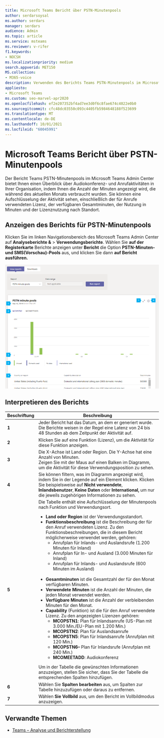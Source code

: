 ```yaml
---
title: Microsoft Teams Bericht über PSTN-Minutenpools
author: serdarsoysal
ms.author: serdars
manager: serdars
audience: Admin
ms.topic: article
ms.service: msteams
ms.reviewer: v-rifer
f1.keywords:
- NOCSH
ms.localizationpriority: medium
search.appverid: MET150
MS.collection:
- M365-voice
description: Verwenden des Berichts Teams PSTN-Minutenpools im Microsoft Teams Admin Center zum Anzeigen der in Ihrer Organisation verbrauchten Minuten während des aktuellen Monats
appliesto:
- Microsoft Teams
ms.custom: seo-marvel-apr2020
ms.openlocfilehash: ef2e207352bf4ad7ee3d0f6c8fae674c4022e0b0
ms.sourcegitcommit: cfc48dc03550c093c4405fb5984648188f523699
ms.translationtype: MT
ms.contentlocale: de-DE
ms.lasthandoff: 10/01/2021
ms.locfileid: "60045991"
---
```

# <a name="microsoft-teams-pstn-minute-pools-report"></a>Microsoft Teams Bericht über PSTN-Minutenpools

Der Bericht Teams PSTN-Minutenpools im Microsoft Teams Admin Center bietet Ihnen einen Überblick über Audiokonferenz- und Anrufaktivitäten in Ihrer Organisation, indem Ihnen die Anzahl der Minuten angezeigt wird, die während des aktuellen Monats verbraucht wurden. Sie können eine Aufschlüsselung der Aktivität sehen, einschließlich der für Anrufe verwendeten Lizenz, der verfügbaren Gesamtminuten, der Nutzung in Minuten und der Lizenznutzung nach Standort.

## <a name="view-the-pstn-minute-pools-report"></a>Anzeigen des Berichts für PSTN-Minutenpools

Klicken Sie im linken Navigationsbereich des Microsoft Teams Admin Center auf **Analyseberichte &**  >  **Verwendungsberichte**. Wählen Sie **auf der Registerkarte** Berichte anzeigen unter **Bericht** die Option **PSTN-Minuten- und SMS(Vorschau)-Pools** aus, und klicken Sie dann **auf Bericht ausführen.**

![Screenshot des Berichts Teams PSTN-Minutenpools im Admin Center](../media/teams-reports-pstn-minute-pools-with-callouts.png "Screenshot des Berichts Teams PSTN-Minutenpools im Microsoft Teams Admin Center mit nummerierten Anrufen")

## <a name="interpret-the-report"></a>Interpretieren des Berichts

|Beschriftung |Beschreibung  |
|--------|-------------|
|**1**   |Jeder Bericht hat das Datum, an dem er generiert wurde. Die Berichte weisen in der Regel eine Latenz von 24 bis 48 Stunden ab dem Zeitpunkt der Aktivität auf. |
|**2**   |Klicken Sie auf eine Funktion (Lizenz), um die Aktivität für diese Funktion anzeigen. |
|**3**   |Die X-Achse ist Land oder Region. Die Y-Achse hat eine Anzahl von Minuten. <br>Zeigen Sie mit der Maus auf einen Balken im Diagramm, um die Aktivität für diese Verwendungsposition zu sehen.  |
|**4**   |Sie können filtern, was im Diagramm angezeigt wird, indem Sie in der Legende auf ein Element klicken. Klicken Sie beispielsweise auf **Nicht verwendete**, **Inlandsbenutzer**, **Keine Daten** oder **International,** um nur die jeweils zugehörigen Informationen zu sehen. |
|**5**   |Die Tabelle enthält eine Aufschlüsselung der Minutenpools nach Funktion und Verwendungsort. <ul><li>**Land oder Region** ist der Verwendungsstandort. </li><li>**Funktionsbeschreibung** ist die Beschreibung der für den Anruf verwendeten Lizenz.  Zu den Funktionsbeschreibungen, die in diesem Bericht möglicherweise verwendet werden, gehören: <ul><li>Anrufplan für Inlands- und Auslandsrufe (1.200 Minuten für Inland)</li><li>Anrufplan für In- und Ausland (3.000 Minuten für Inland)</li><li>Anrufplan für Inlands- und Auslandsrufe (600 Minuten im Ausland)</li></ul></li><br><li>**Gesamtminuten** ist die Gesamtzahl der für den Monat verfügbaren Minuten.</li><li>**Verwendete Minuten** ist die Anzahl der Minuten, die jeden Monat verwendet werden.</li> <li>**Verfügbare Minuten** ist die Anzahl der verbleibenden Minuten für den Monat.</li><li>**Capability** (Funktion) ist die für den Anruf verwendete Lizenz. Zu den angezeigten Lizenzen gehören:<ul><li>**MCOPSTN1**: Plan für Inlandsanrufe (US-Plan mit 3.000 Min./EU-Plan mit 1.200 Min.)</li><li>**MCOPSTN2**: Plan für Auslandsanrufe</li><li>**MCOPSTN5**: Plan für Inlandsanrufe (Anrufplan mit 120 Min.)</li><li>**MCOPSTN6–** Plan für Inlandsrufe (Anrufplan mit 240 Min.)</li><li>**MCOMEETADD**: Audiokonferenz</li></ul></li> </ul> Um in der Tabelle die gewünschten Informationen anzuzeigen, stellen Sie sicher, dass Sie der Tabelle die entsprechenden Spalten hinzufügen.|
|**6**   |Wählen Sie **Spalten bearbeiten** aus, um Spalten zur Tabelle hinzuzufügen oder daraus zu entfernen.|
|**7**   |Wählen **Sie Vollbild** aus, um den Bericht im Vollbildmodus anzuzeigen.|

## <a name="related-topics"></a>Verwandte Themen

- [Teams – Analyse und Berichterstellung](teams-reporting-reference.md)
